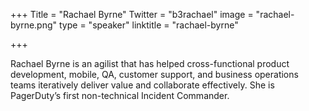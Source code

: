 +++
Title = "Rachael Byrne"
Twitter = "b3rachael"
image = "rachael-byrne.png"
type = "speaker"
linktitle = "rachael-byrne"

+++

Rachael Byrne is an agilist that has helped cross-functional product development, mobile, QA, customer support, and business operations teams iteratively deliver value and collaborate effectively. She is PagerDuty’s first non-technical Incident Commander.
